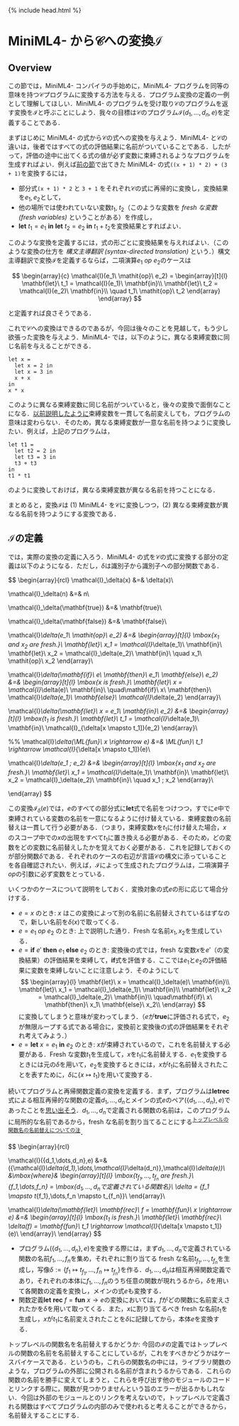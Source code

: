 {% include head.html %}

# MiniML4- から$\mathcal{C}$への変換$\mathcal{I}$

## Overview

この節では，MiniML4- コンパイラの手始めに，MiniML4- プログラムを同等の意味を持つ$\mathcal{C}$プログラムに変換する方法を与える．プログラム変換の定義の一例として理解してほしい．MiniML4- のプログラムを受け取り$\mathcal{C}$のプログラムを返す変換を$\mathcal{I}$と呼ぶことにしよう．我々の目標は$\mathcal{C}$のプログラム$\mathcal{I}({d_1,\dots,d_n},e)$を定義することである．

まずはじめに MiniML4- の式から$\mathcal{C}$の式への変換を与えよう．MiniML4- と$\mathcal{C}$の違いは，後者ではすべての式の評価結果に名前がついていることである．したがって，評価の途中に出てくる式の値が必ず変数に束縛されるようなプログラムを生成すればよい．例えば[前の節](chap05-2.md)で出てきた MiniML4- の式`((x + 1) * 2) + (3 + 1)`を変換するには，

- 部分式`(x + 1) * 2` と `3 + 1` をそれぞれ$\mathcal{C}$の式に再帰的に変換し，変換結果を$e_1,e_2$として，
- 他の場所では使われていない変数$t_1$, $t_2$（このような変数を _fresh な変数 (fresh variables)_ ということがある）を作成し，
- $\mathbf{let}\ t_1 = e_1\ \mathbf{in}\ \mathbf{let}\ t_2 = e_2\ \mathbf{in}\ t_1 + t_2$を変換結果とすればよい．

このような変換を定義するには，式の形ごとに変換結果を与えればよい．（このような変換の仕方を _構文主導翻訳 (syntax-directed translation)_ という．）構文主導翻訳で変換$\mathcal{I}$を定義するならば，二項演算$e_1\ \mathit{op}\ e_2$のケースは

$$
\begin{array}{c}
\mathcal{I}(e_1\ \mathit{op}\ e_2) =
\begin{array}[t]{l}
\mathbf{let}\ t_1 = \mathcal{I}(e_1)\ \mathbf{in}\\
\mathbf{let}\ t_2 = \mathcal{I}(e_2)\ \mathbf{in}\\
\quad t_1\ \mathit{op}\ t_2
\end{array}
\end{array}
$$

と定義すれば良さそうである．

これで$\mathcal{C}$への変換はできるのであるが，今回は後々のことを見越して，もう少し欲張った変換を与えよう．MiniML4- では，以下のように，異なる束縛変数に同じ名前を与えることができる．

```
let x =
  let x = 2 in
  let x = 3 in
  x + x
in
x * x
```

このように異なる束縛変数に同じ名前がついていると，後々の変換で面倒なことになる．[以前説明したように](https://kuis-isle3sw.github.io/IoPLMaterials/textbook/chap03-4.html#%E6%9D%9F%E7%B8%9B%E5%A4%89%E6%95%B0%E3%81%A8%E8%87%AA%E7%94%B1%E5%A4%89%E6%95%B0%E3%81%AB%E3%81%A4%E3%81%84%E3%81%A6)束縛変数を一貫して名前変えしても，プログラムの意味は変わらない．そのため，異なる束縛変数が一意な名前を持つように変換したい．例えば，上記のプログラムは，

```
let t1 =
  let t2 = 2 in
  let t3 = 3 in
  t3 + t3
in
t1 * t1
```

のように変換しておけば，異なる束縛変数が異なる名前を持つことになる．

まとめると，変換$\mathcal{I}$は (1) MiniML4- を$\mathcal{C}$に変換しつつ，(2) 異なる束縛変数が異なる名前を持つようにする変換である．

## $\mathcal{I}$の定義

では，実際の変換の定義に入ろう．MiniML4- の式を$\mathcal{C}$の式に変換する部分の定義は以下のようになる．ただし，$\delta$は識別子から識別子への部分関数である．

$$
\begin{array}{rcl}
\mathcal{I}_\delta(x) &=& \delta(x)\\

\mathcal{I}_\delta(n) &=& n\\

\mathcal{I}_\delta(\mathbf{true}) &=& \mathbf{true}\\

\mathcal{I}_\delta(\mathbf{false}) &=& \mathbf{false}\\

\mathcal{I}_\delta(e_1\ \mathit{op}\ e_2) &=&
\begin{array}[t]{l}
\mbox{$x_1$ and $x_2$ are fresh.}\\
\mathbf{let}\ x_1 = \mathcal{I}_\delta(e_1)\ \mathbf{in}\\
\mathbf{let}\ x_2 = \mathcal{I}_\delta(e_2)\ \mathbf{in}\\
\quad x_1\ \mathit{op}\ x_2
\end{array}\\

\mathcal{I}_\delta(\mathbf{if}\ e\ \mathbf{then}\ e_1\ \mathbf{else}\ e_2) &=&
\begin{array}[t]{l}
\mbox{$x$ is fresh.}\\
\mathbf{let}\ x = \mathcal{I}_\delta(e)\ \mathbf{in}\\
\quad\mathbf{if}\ x\ \mathbf{then}\ \mathcal{I}_\delta(e_1)\ \mathbf{else}\ \mathcal{I}_\delta(e_2)
\end{array}\\

\mathcal{I}_\delta(\mathbf{let}\ x = e_1\ \mathbf{in}\ e_2) &=&
\begin{array}[t]{l}
\mbox{$t_1$ is fresh.}\\
\mathbf{let}\ t_1 = \mathcal{I}_\delta(e_1)\ \mathbf{in}\ \mathcal{I}_{\delta[x \mapsto t_1]}(e_2)
\end{array}\\

%% \mathcal{I}_\delta(\ML{fun}\ x \rightarrow e) &=& \ML{fun}\ t_1 \rightarrow \mathcal{I}_{\delta[x \mapsto t_1]}(e)\\

\mathcal{I}_\delta(e_1 \; e_2) &=&
\begin{array}[t]{l}
  \mbox{$x_1$ and $x_2$ are fresh.}\\
  \mathbf{let}\ x_1 = \mathcal{I}_\delta(e_1)\ \mathbf{in}\\
	\mathbf{let}\ x_2 = \mathcal{I}_\delta(e_2)\ \mathbf{in}\\
  \quad x_1 \; x_2
\end{array}\\

\end{array}
$$

この変換$\mathcal{I}_\delta(e)$では，$e$のすべての部分式に$\mathbf{let}$式で名前をつけつつ，すでに$e$中で束縛されている変数の名前を一意になるように付け替えている．束縛変数の名前替えは一貫して行う必要がある．（つまり，束縛変数$x$を$t_1$に付け替えた場合，$x$のスコープ中での$x$の出現をすべて$t_1$に置き換える必要がある．そのため，どの変数をどの変数に名前替えしたかを覚えておく必要がある．これを記録しておくのが部分関数$\delta$である．それぞれのケースの右辺が言語$\mathcal{C}$の構文に添っていることを各自確認されたい．例えば，$\mathcal{I}$によって生成されたプログラムは，二項演算子${\mathit{op}}$の引数に必ず変数をとっている．

いくつかのケースについて説明をしておく．変換対象の式$e$の形に応じて場合分けする．

- $e = x$ のとき: $x$ はこの変換によって別の名前に名前替えされているはずなので，新しい名前を$\delta(x)$で取ってくる．
- $e = e_1\ \mathit{op}\ e_2$ のとき: 上で説明した通り．Fresh な名前$x_1, x_2$を生成している．
- $e = \mathbf{if}\ e'\ \mathbf{then}\ e_1\ \mathbf{else}\ e_2$ のとき: 変換後の式では，fresh な変数$x$を$e'$（の変換結果）の評価結果を束縛して，$\mathbf{if}$式を評価する．ここでは$e_1$と$e_2$の評価結果に変数を束縛しないことに注意しよう．そのようにして
  $$
  \begin{array}{l}
  \mathbf{let}\ x = \mathcal{I}_\delta(e)\ \mathbf{in}\\
  \mathbf{let}\ x_1 = \mathcal{I}_\delta(e_1)\ \mathbf{in}\\
  \mathbf{let}\ x_2 = \mathcal{I}_\delta(e_2)\ \mathbf{in}\\
  \quad\mathbf{if}\ x\ \mathbf{then}\ x_1\ \mathbf{else}\ x_2\\
  \end{array}
  $$
  に変換してしまうと意味が変わってしまう．（$e$が$\mathbf{true}$に評価される式で，$e_2$が無限ループする式である場合に，変換前と変換後の式の評価結果をそれぞれ考えてみよう．）
- $e = \mathbf{let}\ x = e_1\ \mathbf{in}\ e_2$ のとき: $x$が束縛されているので，これを名前替えする必要がある．Fresh な変数$t_1$を生成して，$x$を$t_1$に名前替えする．$e_1$を変換するときには元の$\delta$を用いて，$e_2$を変換するときには，$x$が$t_1$に名前替えされたことを表すために，$\delta$に$\{x \mapsto t_1\}$を用いて変換する．

続いてプログラムと再帰関数定義の変換を定義する．まず，プログラムは$\mathbf{let rec}$式による相互再帰的な関数の定義$d_1,\dots,d_n$とメインの式$e$のペア$(\{d_1,\dots,d_n\},e)$であったことを[思い出そう](https://kuis-isle3sw.github.io/IoPLMaterials/textbook/chap05-2.html#%E3%82%BD%E3%83%BC%E3%82%B9%E8%A8%80%E8%AA%9E-miniml4-)．$d_1,\dots,d_n$で定義される関数の名前は，このプログラムに局所的な名前であるから，fresh な名前を割り当てることにする<sup>[トップレベルの関数名の名前替えについての注](#toplevelfun)</sup>．

$$
\begin{array}{rcl}

\mathcal{I}(\{d_1,\dots,d_n\},e) &=& (\{\mathcal{I}_\delta(d_1),\dots,\mathcal{I}_\delta(d_n)\},\mathcal{I}_\delta(e))\\
  &\mbox{where}&
    \begin{array}[t]{l}
      \mbox{$t_{f_1},\dots,t_{f_n}$ are fresh.}\\
      \{f_1,\dots,f_n\} = \mbox{$d_1,\dots,d_n$で定義されている関数名}\\
      \delta = \{f_1 \mapsto t_{f_1},\dots,f_n \mapsto t_{f_n}\}\\
    \end{array}\\

\mathcal{I}_\delta(\mathbf{let}\ \mathbf{rec}\ f = \mathbf{fun}\ x \rightarrow e) &=&
  \begin{array}[t]{l}
    \mbox{$t_1$ is fresh.}\\
    \mathbf{let}\ \mathbf{rec}\ \delta(f) = \mathbf{fun}\ t_1 \rightarrow \mathcal{I}_{\delta[x \mapsto t_1]}(e)\\
  \end{array}\\
\end{array}
$$

- プログラム$(\{d_1,\dots,d_n\},e)$を変換する際には，まず$d_1,\dots,d_n$で定義されている関数の名前$f_1,\dots,f_n$を集め，それぞれに割り当てる fresh な名前$t_{f_1},\dots,t_{f_n}$を生成し，写像$\delta := \{f_1 \mapsto t_{f_1},\dots,f_n \mapsto t_{f_n}\}$を作る．$d_1,\dots,d_n$は相互再帰関数定義であり，それぞれの本体に$f_1,\dots,f_n$のうち任意の関数が現れうるから，$\delta$を用いて各関数の定義を変換し，メインの式$e$も変換する．
- 関数定義$\mathbf{let}\ \mathbf{rec}\ f = \mathbf{fun}\ x \rightarrow e$の変換においては，$f$がどの関数に名前変えされたかを$\delta$を用いて取ってくる．また，$x$に割り当てるべき fresh な名前$t_1$を生成し，$x$が$t_1$に名前変えされたことを$\delta$に記録してから，本体$e$を変換する．

<a name="toplevelfun">トップレベルの関数名を名前替えするかどうか</a>: 今回の$\mathcal{I}$の定義ではトップレベルの関数の名前を名前替えすることにしているが，これをすべきかどうかはケースバイケースである．というのも，これらの関数名の中には，ライブラリ関数のような，プログラムの外部に公開される名前が含まれうるからである．これらの関数の名前を勝手に変えてしまうと，これらを呼び出す他のモジュールのコードとリンクする際に，関数が見つかりませんという旨のエラーが出るかもしれない．今回は外部のモジュールとのリンクを考えないので，トップレベルで定義される関数はすべてプログラムの内部のみで使われると考えることができるから，名前替えすることにする．
